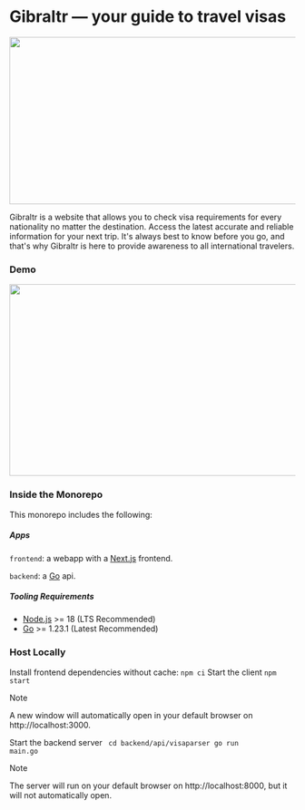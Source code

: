 <div class="markdown-heading" dir="auto">
    <h1 class="heading-element" dir="auto">Gibraltr — your guide to travel visas</h1>
</div>
<img src="https://i.imgur.com/3mymhvb.png" height="295" width="2000"></img>

Gibraltr is a website that allows you to check visa requirements for every nationality no matter the destination. Access the latest accurate and reliable information for your next trip. It's always best to know before you go, and that's why Gibraltr is here to provide awareness to all international travelers.

<div class="markdown-heading" dir="auto">
    <h3 class="heading-element" dir="auto">Demo</h3>
</div>
<img src="https://i.imgur.com/onWOpxk.gif" height="338" width="600"></img>

<div class="markdown-heading" dir="auto">
    <h3>Inside the Monorepo</h3>
</div>
This monorepo includes the following:
<h5>Apps</h5>
<code>frontend</code>: a webapp with a <a href="https://nextjs.org/">Next.js</a> frontend.

<code>backend</code>: a <a href="https://go.dev/doc/install">Go</a> api.

<div class="markdown-heading" dir="auto">
    <h5 class="heading-element" dir="auto">Tooling Requirements</h5>
</div>
<ul>
    <li><a href="https://nodejs.org/en/">Node.js</a> >= 18 (LTS Recommended)</li>
    <li><a href="https://go.dev/doc/install">Go</a> >= 1.23.1 (Latest Recommended)</li>
</ul>
<div class="markdown-heading" dir="auto">
    <h3 class="heading-element" dir="auto">Host Locally</h3>
</div>
Install frontend dependencies without cache:
<code>npm ci</code>
Start the client
<code>npm start</code>

> [!NOTE]  
> A new window will automatically open in your default browser on http://localhost:3000.

Start the backend server
<code>
    cd backend/api/visaparser
    go run main.go
</code>

> [!NOTE]  
> The server will run on your default browser on http://localhost:8000, but it will not automatically open.
